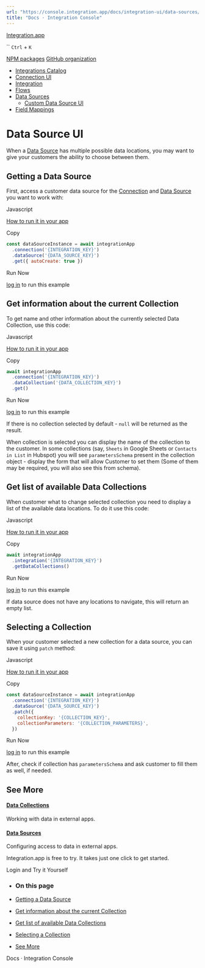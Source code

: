 ```yaml
---
url: "https://console.integration.app/docs/integration-ui/data-sources/custom"
title: "Docs · Integration Console"
---
```


[Integration.app](https://integration.app/)

`` `Ctrl` + `K`

[NPM packages](https://www.npmjs.com/~integration.app) [GitHub organization](https://github.com/integration-app)

- [Integrations Catalog](https://console.integration.app/docs/integration-ui/integration-list)
- [Connection UI](https://console.integration.app/docs/integration-ui/connection)
- [Integration](https://console.integration.app/docs/integration-ui/integration)
- [Flows](https://console.integration.app/docs/integration-ui/flows)
- [Data Sources](https://console.integration.app/docs/integration-ui/data-sources)
  - [Custom Data Source UI](https://console.integration.app/docs/integration-ui/data-sources/custom)
- [Field Mappings](https://console.integration.app/docs/integration-ui/field-mappings)

# Data Source UI

When a [Data Source](https://console.integration.app/docs/membrane/interfaces/data-sources)
has multiple possible data locations, you may want to give your customers the ability to choose between them.

## Getting a Data Source

First, access a customer data source for the [Connection](https://console.integration.app/docs/membrane/apps/connections) and [Data Source](https://console.integration.app/docs/membrane/interfaces/data-sources) you want to work with:

Javascript

[How to run it in your app](https://console.integration.app/docs/getting-started/front-end/javascript)

Copy

```javascript
const dataSourceInstance = await integrationApp
  .connection('{INTEGRATION_KEY}')
  .dataSource('{DATA_SOURCE_KEY}')
  .get({ autoCreate: true })
```

Run Now

[log in](https://console.integration.app/login?returnTo=https%3A%2F%2Fconsole.integration.app%2Fdocs%2Fintegration-ui%2Fdata-sources%2Fcustom) to run this example

## Get information about the current Collection

To get name and other information about the currently selected Data Collection, use this code:

Javascript

[How to run it in your app](https://console.integration.app/docs/getting-started/front-end/javascript)

Copy

```javascript
await integrationApp
  .connection('{INTEGRATION_KEY}')
  .dataCollection('{DATA_COLLECTION_KEY}')
  .get()
```

Run Now

[log in](https://console.integration.app/login?returnTo=https%3A%2F%2Fconsole.integration.app%2Fdocs%2Fintegration-ui%2Fdata-sources%2Fcustom) to run this example

If there is no collection selected by default - `null` will be returned as the result.

When collection is selected you can display the name of the collection to the customer.
In some collections (say, `Sheets` in Google Sheets or `Contacts in List` in Hubspot) you will see `parametersSchema` present in the collection object - display the form that will allow Customer to set them (Some of them may be required, you will also see this from schema).

## Get list of available Data Collections

When customer what to change selected collection you need to display a list of the available data locations. To do it use this code:

Javascript

[How to run it in your app](https://console.integration.app/docs/getting-started/front-end/javascript)

Copy

```javascript
await integrationApp
  .integration('{INTEGRATION_KEY}')
  .getDataCollections()
```

Run Now

[log in](https://console.integration.app/login?returnTo=https%3A%2F%2Fconsole.integration.app%2Fdocs%2Fintegration-ui%2Fdata-sources%2Fcustom) to run this example

If data source does not have any locations to navigate, this will return an empty list.

## Selecting a Collection

When your customer selected a new collection for a data source, you can save it using `patch` method:

Javascript

[How to run it in your app](https://console.integration.app/docs/getting-started/front-end/javascript)

Copy

```javascript
const dataSourceInstance = await integrationApp
  .connection('{INTEGRATION_KEY}')
  .dataSource('{DATA_SOURCE_KEY}')
  .patch({
    collectionKey: '{COLLECTION_KEY}',
    collectionParameters: '{COLLECTION_PARAMETERS}',
  })
```

Run Now

[log in](https://console.integration.app/login?returnTo=https%3A%2F%2Fconsole.integration.app%2Fdocs%2Fintegration-ui%2Fdata-sources%2Fcustom) to run this example

After, check if collection has `parametersSchema` and ask customer to fill them as well, if needed.

## See More

#### [Data Collections](https://console.integration.app/docs/membrane/interfaces/data-collections)

Working with data in external apps.

#### [Data Sources](https://console.integration.app/docs/membrane/interfaces/data-sources)

Configuring access to data in external apps.

Integration.app is free to try. It takes just one click to get started.

Login and Try it Yourself

- ### On this page

- [Getting a Data Source](https://console.integration.app/docs/integration-ui/data-sources/custom#getting-a-data-source)
- [Get information about the current Collection](https://console.integration.app/docs/integration-ui/data-sources/custom#get-information-about-the-current-collection)
- [Get list of available Data Collections](https://console.integration.app/docs/integration-ui/data-sources/custom#get-list-of-available-data-collections)
- [Selecting a Collection](https://console.integration.app/docs/integration-ui/data-sources/custom#selecting-a-collection)
- [See More](https://console.integration.app/docs/integration-ui/data-sources/custom#see-more)

Docs · Integration Console